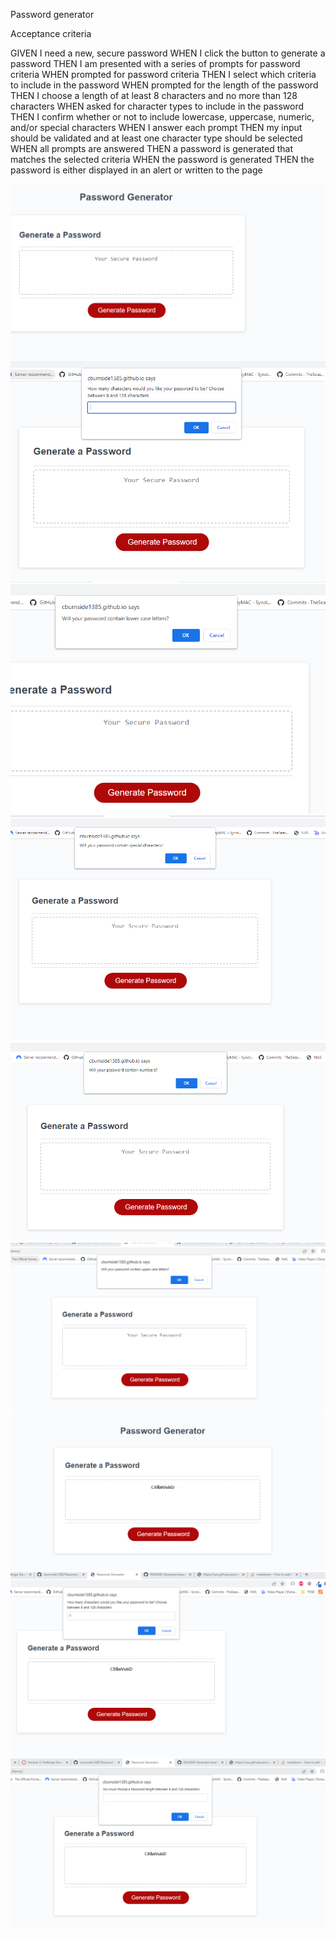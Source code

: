 Password generator

Acceptance criteria



GIVEN I need a new, secure password
WHEN I click the button to generate a password
THEN I am presented with a series of prompts for password criteria
WHEN prompted for password criteria
THEN I select which criteria to include in the password
WHEN prompted for the length of the password
THEN I choose a length of at least 8 characters and no more than 128 characters
WHEN asked for character types to include in the password
THEN I confirm whether or not to include lowercase, uppercase, numeric, and/or special characters
WHEN I answer each prompt
THEN my input should be validated and at least one character type should be selected
WHEN all prompts are answered
THEN a password is generated that matches the selected criteria
WHEN the password is generated
THEN the password is either displayed in an alert or written to the page


<img src="./Images/Password_Gen1.PNG" alt="Alt text" title="Start">
<img src="./Images/Password_Gen2.PNG" alt="Alt text" title="Q1">
<img src="./Images/Password_Gen3.PNG" alt="Alt text" title="Q2">
<img src="./Images/Password_Gen4.PNG" alt="Alt text" title="Q3">
<img src="./Images/Password_Gen5.PNG" alt="Alt text" title="Q4">

<img src="./Images/Password_Gen6.PNG" alt="Alt text" title="Q5">
<img src="./Images/Password_Gen7.PNG" alt="Alt text" title="Q6">
<img src="./Images/Password_Gen8.PNG" alt="Alt text" title="Password Req">
<img src="./Images/Password_Gen9.PNG" alt="Alt text" title="Password Req2">